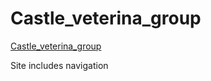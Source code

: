 <h1>Castle_veterina_group</h1>
<a href="https://mixelio.github.io/castle_veterina_group-castle_veterina_group-test-/">Castle_veterina_group</a>
<p>Site includes navigation</p>
